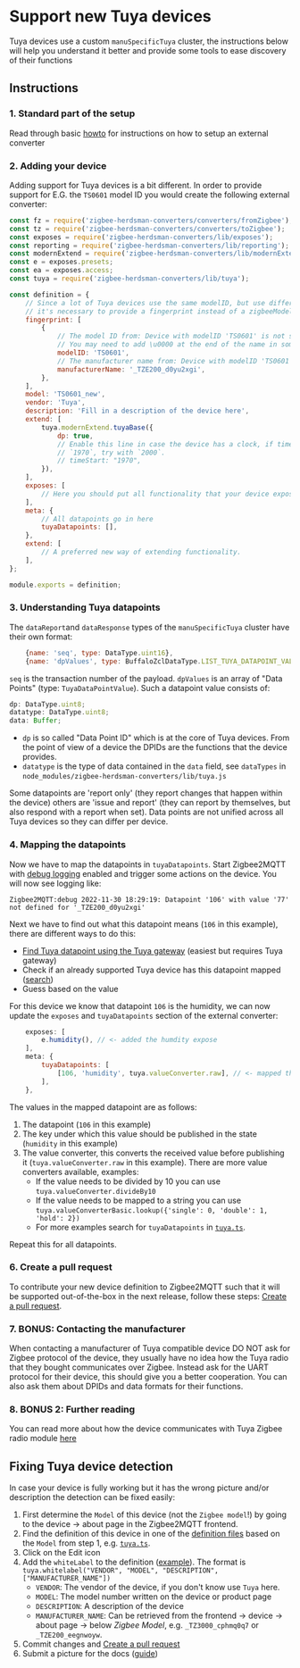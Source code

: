 # Support new Tuya devices

Tuya devices use a custom `manuSpecificTuya` cluster, the instructions below will help you understand it better and provide some tools to ease discovery of their functions

## Instructions

### 1. Standard part of the setup

Read through basic [howto](./01_support_new_devices.md) for instructions on how to setup an external converter

### 2. Adding your device

Adding support for Tuya devices is a bit different. In order to provide support for E.G. the `TS0601` model ID you would create the following external converter:

```js
const fz = require('zigbee-herdsman-converters/converters/fromZigbee');
const tz = require('zigbee-herdsman-converters/converters/toZigbee');
const exposes = require('zigbee-herdsman-converters/lib/exposes');
const reporting = require('zigbee-herdsman-converters/lib/reporting');
const modernExtend = require('zigbee-herdsman-converters/lib/modernExtend');
const e = exposes.presets;
const ea = exposes.access;
const tuya = require('zigbee-herdsman-converters/lib/tuya');

const definition = {
    // Since a lot of Tuya devices use the same modelID, but use different datapoints
    // it's necessary to provide a fingerprint instead of a zigbeeModel
    fingerprint: [
        {
            // The model ID from: Device with modelID 'TS0601' is not supported
            // You may need to add \u0000 at the end of the name in some cases
            modelID: 'TS0601',
            // The manufacturer name from: Device with modelID 'TS0601' is not supported.
            manufacturerName: '_TZE200_d0yu2xgi',
        },
    ],
    model: 'TS0601_new',
    vendor: 'Tuya',
    description: 'Fill in a description of the device here',
    extend: [
        tuya.modernExtend.tuyaBase({
            dp: true,
            // Enable this line in case the device has a clock, if time is incorrect with
            // `1970`, try with `2000`.
            // timeStart: "1970",
        }),
    ],
    exposes: [
        // Here you should put all functionality that your device exposes
    ],
    meta: {
        // All datapoints go in here
        tuyaDatapoints: [],
    },
    extend: [
        // A preferred new way of extending functionality.
    ],
};

module.exports = definition;
```

### 3. Understanding Tuya datapoints

The `dataReport`and `dataResponse` types of the `manuSpecificTuya` cluster have their own format:

```js
    {name: 'seq', type: DataType.uint16},
    {name: 'dpValues', type: BuffaloZclDataType.LIST_TUYA_DATAPOINT_VALUES},
```

`seq` is the transaction number of the payload. `dpValues` is an array of "Data Points" (type: `TuyaDataPointValue`). Such a datapoint value consists of:

```js
dp: DataType.uint8;
datatype: DataType.uint8;
data: Buffer;
```

- `dp` is so called "Data Point ID" which is at the core of Tuya devices. From the point of view of a device the DPIDs are the functions that the device provides.
- `datatype` is the type of data contained in the `data` field, see `dataTypes` in `node_modules/zigbee-herdsman-converters/lib/tuya.js`

Some datapoints are 'report only' (they report changes that happen within the device) others are 'issue and report' (they can report by themselves, but also respond with a report when set). Data points are not unified across all Tuya devices so they can differ per device.

### 4. Mapping the datapoints

Now we have to map the datapoints in `tuyaDatapoints`. Start Zigbee2MQTT with [debug logging](../../guide/configuration/logging.md#debugging) enabled and trigger some actions on the device. You will now see logging like:

```
Zigbee2MQTT:debug 2022-11-30 18:29:19: Datapoint '106' with value '77' not defined for '_TZE200_d0yu2xgi'
```

Next we have to find out what this datapoint means (`106` in this example), there are different ways to do this:

- [Find Tuya datapoint using the Tuya gateway](./03_find_tuya_data_points.md) (easiest but requires Tuya gateway)
- Check if an already supported Tuya device has this datapoint mapped ([search](https://github.com/Koenkk/zigbee-herdsman-converters/search?q=tuyaDatapoints))
- Guess based on the value

For this device we know that datapoint `106` is the humidity, we can now update the `exposes` and `tuyaDatapoints` section of the external converter:

```js
    exposes: [
        e.humidity(), // <- added the humdity expose
    ],
    meta: {
        tuyaDatapoints: [
            [106, 'humidity', tuya.valueConverter.raw], // <- mapped the datapoint
        ],
    },
```

The values in the mapped datapoint are as follows:

1. The datapoint (`106` in this example)
2. The key under which this value should be published in the state (`humidity` in this example)
3. The value converter, this converts the received value before publishing it (`tuya.valueConverter.raw` in this example). There are more value converters available, examples:
    - If the value needs to be divided by 10 you can use `tuya.valueConverter.divideBy10`
    - If the value needs to be mapped to a string you can use `tuya.valueConverterBasic.lookup({'single': 0, 'double': 1, 'hold': 2})`
    - For more examples search for `tuyaDatapoints` in [`tuya.ts`](https://github.com/Koenkk/zigbee-herdsman-converters/blob/master/src/devices/tuya.ts).

Repeat this for all datapoints.

### 6. Create a pull request

To contribute your new device definition to Zigbee2MQTT such that it will be supported out-of-the-box in the next release, follow these steps: [Create a pull request](./01_support_new_devices.md#4-create-a-pull-request).

### 7. BONUS: Contacting the manufacturer

When contacting a manufacturer of Tuya compatible device DO NOT ask for Zigbee protocol of the device, they usually have no idea how the Tuya radio that they bought communicates over Zigbee. Instead ask for the UART protocol for their device, this should give you a better cooperation. You can also ask them about DPIDs and data formats for their functions.

### 8. BONUS 2: Further reading

You can read more about how the device communicates with Tuya Zigbee radio module [here](https://developer.tuya.com/en/docs/iot/device-development/access-mode-mcu/zigbee-general-solution/tuya-zigbee-module-uart-communication-protocol/tuya-zigbee-module-uart-communication-protocol?id=K9ear5khsqoty)

## Fixing Tuya device detection

In case your device is fully working but it has the wrong picture and/or description the detection can be fixed easily:

1. First determine the `Model` of this device (not the `Zigbee model`!) by going to the device -> about page in the Zigbee2MQTT frontend.
1. Find the definition of this device in one of the [definition files](https://github.com/Koenkk/zigbee-herdsman-converters/tree/master/src/devices) based on the `Model` from step 1, e.g. [`tuya.ts`](https://github.com/Koenkk/zigbee-herdsman-converters/blob/master/src/devices/tuya.ts).
1. Click on the Edit icon
1. Add the `whiteLabel` to the definition ([example](https://github.com/Koenkk/zigbee-herdsman-converters/blob/bfcd02de893edba24879d4b08e467f9ddd98cc2d/src/devices/tuya.ts#L5174)). The format is `tuya.whitelabel("VENDOR", "MODEL", "DESCRIPTION", ["MANUFACTURER_NAME"])`
    - `VENDOR`: The vendor of the device, if you don't know use `Tuya` here.
    - `MODEL`: The model number written on the device or product page
    - `DESCRIPTION`: A description of the device
    - `MANUFACTURER_NAME`: Can be retrieved from the frontend -> device -> about page -> below _Zigbee Model_, e.g. `_TZ3000_cphmq0q7` or `_TZE200_eegnwoyw`.
1. Commit changes and [Create a pull request](./01_support_new_devices.md#4-create-a-pull-request)
1. Submit a picture for the docs ([guide](./01_support_new_devices.md#5-add-device-picture-to-zigbee2mqttio-documentation))
